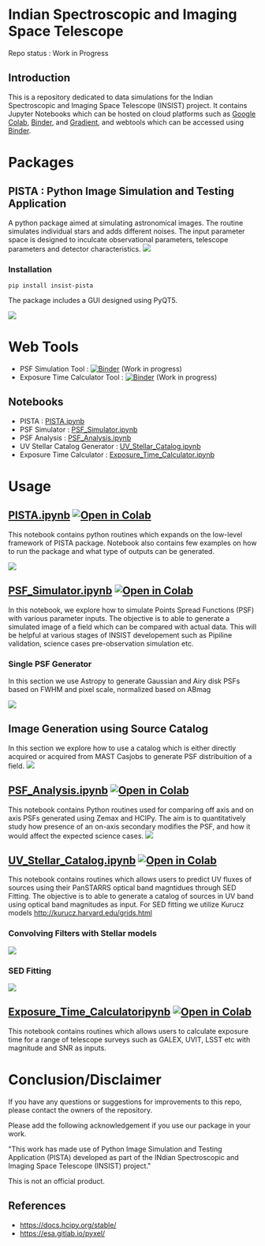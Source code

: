 # Indian Spectroscopic and Imaging Space Telescope 

Repo status : Work in Progress

## Introduction

This is a repository dedicated to data simulations for the Indian Spectroscopic and Imaging Space Telescope (INSIST) project. It contains Jupyter Notebooks which can be hosted on cloud platforms such as [Google Colab](https://colab.research.google.com/notebooks/intro.ipynb?utm_source=scs-index), [Binder](https://mybinder.org/), and [Gradient](https://gradient.run/notebooks), and webtools which can be accessed using [Binder](https://mybinder.org/).

# Packages
## PISTA : Python Image Simulation and Testing Application
A python package aimed at simulating astronomical images. The routine simulates individual stars and adds different noises. The input parameter space is designed to inculcate observational parameters, telescope parameters and detector characteristics.
![](https://github.com/Jack3690/INSIST/blob/main/doc/pista_flow.png?raw=True) 

### Installation
```
pip install insist-pista
```
The package includes a GUI designed using PyQT5. 

![](https://github.com/Jack3690/INSIST/blob/main/doc/PISTA.png?raw=True) 

# Web Tools
* PSF Simulation Tool           : [![Binder](https://mybinder.org/badge_logo.svg)](https://mybinder.org/v2/gh/Jack3690/INSIST/main?urlpath=%2Fvoila%2Frender%2FPSF_Simulator_Tool.ipynb%3Fvoila-theme%3Ddark) (Work in progress)
* Exposure Time Calculator Tool : [![Binder](https://mybinder.org/badge_logo.svg)](https://mybinder.org/v2/gh/Jack3690/INSIST/main?urlpath=%2Fvoila%2Frender%2FExposure_Time_Calculator_Tool.ipynb%3Fvoila-theme%3Ddark) (Work in progress)

 
## Notebooks

* PISTA                        : [PISTA.ipynb](https://github.com/Jack3690/INSIST/blob/main/notebooks/PISTA.ipynbb)
* PSF Simulator                : [PSF_Simulator.ipynb](https://github.com/Jack3690/INSIST/blob/main/notebooks/PSF_Simulator.ipynb)
* PSF Analysis                 : [PSF_Analysis.ipynb](https://github.com/Jack3690/INSIST/blob/main/notebooks/PSF_Analysis.ipynb)
* UV Stellar Catalog Generator : [UV_Stellar_Catalog.ipynb](https://github.com/Jack3690/INSIST/blob/main/notebooks/UV_Stellar_Catalog.ipynb)
* Exposure Time Calculator     : [Exposure_Time_Calculator.ipynb](https://github.com/Jack3690/INSIST/blob/main/notebooks/Exposure_Time_Calculator)

# Usage

## [PISTA.ipynb](https://github.com/Jack3690/INSIST/blob/main/notebooks/INSIST_PSF_Tool.ipynb) [![Open in Colab](https://colab.research.google.com/assets/colab-badge.svg)](https://colab.research.google.com/github/Jack3690/INSIST/blob/main/notebooks/INSIST_PSF_Tool.ipynb)

This notebook contains python routines which expands on the low-level framework of PISTA package. Notebook also contains few examples on how to run the package and what type of outputs can be generated.

![](https://github.com/Jack3690/INSIST/blob/main/doc/psf_sim.png?raw=True) 

## [PSF_Simulator.ipynb](https://github.com/Jack3690/INSIST/blob/main/notebooks/PSF_Simulator.ipynb) [![Open in Colab](https://colab.research.google.com/assets/colab-badge.svg)](https://colab.research.google.com/github/Jack3690/INSIST/blob/main/notebooks/PSF_Simulator.ipynb)

In this notebook, we explore how to simulate Points Spread Functions (PSF) with various parameter inputs. The objective is to able to generate a simulated image of a field which can be compared with actual data. This will be helpful at various stages of INSIST developement such as Pipiline validation, science cases pre-observation simulation etc.

### Single PSF Generator

In this section we use Astropy to generate Gaussian and Airy disk PSFs based on FWHM and pixel scale, normalized based on ABmag

![](https://github.com/Jack3690/INSIST/blob/main/doc/SPG.png?raw=True) 

## Image Generation using Source Catalog

In this section we explore how to use a catalog which is either directly acquired or acquired from MAST Casjobs to generate PSF distribuition of a field.
![](https://github.com/Jack3690/INSIST/blob/main/doc/CasJobs.png?raw=True) 

## [PSF_Analysis.ipynb](https://github.com/Jack3690/INSIST/blob/main/notebooks/PSF_Analysis.ipynb) [![Open in Colab](https://colab.research.google.com/assets/colab-badge.svg)](https://colab.research.google.com/github/Jack3690/INSIST/blob/main/notebooks/PSF_PSF_Analysis.ipynb)

This notebook contains Python routines used for comparing off axis and on axis PSFs generated using Zemax and HCIPy. The aim is to quantitatively study how presence of an on-axis secondary modifies the PSF, and how it would affect the expected science cases.
![](https://github.com/Jack3690/INSIST/blob/main/doc/off_axis_vs_on_axis.png?raw=True) 


## [UV_Stellar_Catalog.ipynb](https://github.com/Jack3690/INSIST/blob/main/notebooks/UV_Stellar_Catalog.ipynb) [![Open in Colab](https://colab.research.google.com/assets/colab-badge.svg)](https://colab.research.google.com/github/Jack3690/INSIST/blob/main/notebooks/UV_Stellar_Catalog.ipynb)

This notebook contains routines which allows users to predict UV fluxes of sources using their PanSTARRS optical band magntidues through SED Fitting. The objective is to able to generate a catalog of sources in UV band using optical band magnitudes as input. For SED fitting we utilize Kurucz models http://kurucz.harvard.edu/grids.html

### Convolving Filters with Stellar models
![](./https://github.com/Jack3690/INSIST/blob/main/doc/filter_conv.png?raw=True) 
### SED Fitting
![](https://github.com/Jack3690/INSIST/blob/main/doc/sed_fitting.png?raw=True)

## [Exposure_Time_Calculatoripynb](https://github.com/Jack3690/INSIST/blob/main/notebooks/Exposure_Time_Calculator.ipynb) [![Open in Colab](https://colab.research.google.com/assets/colab-badge.svg)](https://colab.research.google.com/github/Jack3690/INSIST/blob/main/notebooks/Exposure_Time_Calculator)

This notebook contains routines which allows users to calculate exposure time for a range of telescope surveys such as GALEX, UVIT, LSST etc with magnitude and SNR as inputs.

# Conclusion/Disclaimer

If you have any questions or suggestions for improvements to this repo,
please contact the owners of the repository.

Please add the following acknowledgement if you use our package in your work.

"This work has made use of Python Image Simulation and Testing Application (PISTA) developed as part of the INdian Spectroscopic and Imaging Space Telescope (INSIST) project."

This is not an official product.

## References
* https://docs.hcipy.org/stable/
* https://esa.gitlab.io/pyxel/
